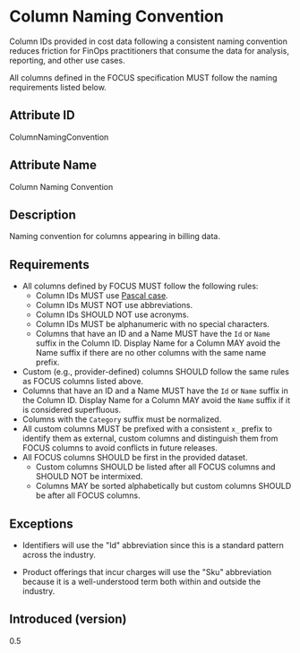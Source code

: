 # Column Naming Convention

Column IDs provided in cost data following a consistent naming convention reduces friction for FinOps practitioners that consume the data for analysis, reporting, and other use cases.

All columns defined in the FOCUS specification MUST follow the naming requirements listed below.

## Attribute ID

ColumnNamingConvention

## Attribute Name

Column Naming Convention

## Description

Naming convention for columns appearing in billing data.

## Requirements

* All columns defined by FOCUS MUST follow the following rules:
  * Column IDs MUST use [Pascal case](https://techterms.com/definition/pascalcase).
  * Column IDs MUST NOT use abbreviations.
  * Column IDs SHOULD NOT use acronyms.
  * Column IDs MUST be alphanumeric with no special characters.
  * Columns that have an ID and a Name MUST have the `Id` or `Name` suffix in the Column ID. Display Name for a Column MAY avoid the Name suffix if there are no other columns with the same name prefix.
* Custom (e.g., provider-defined) columns SHOULD follow the same rules as FOCUS columns listed above.
* Columns that have an ID and a Name MUST have the `Id` or `Name` suffix in the Column ID. Display Name for a Column MAY avoid the `Name` suffix if it is considered superfluous.
* Columns with the `Category` suffix must be normalized.
* All custom columns MUST be prefixed with a consistent `x_` prefix to identify them as external, custom columns and distinguish them from FOCUS columns to avoid conflicts in future releases.
* All FOCUS columns SHOULD be first in the provided dataset.
  * Custom columns SHOULD be listed after all FOCUS columns and SHOULD NOT be intermixed.
  * Columns MAY be sorted alphabetically but custom columns SHOULD be after all FOCUS columns.

## Exceptions

- Identifiers will use the "Id" abbreviation since this is a standard pattern across the industry.
* Product offerings that incur charges will use the "Sku" abbreviation because it is a well-understood term both within and outside the industry.

## Introduced (version)

0.5

